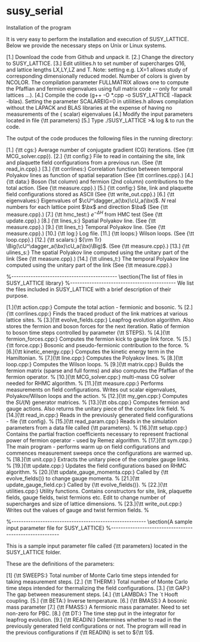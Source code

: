 # susy_serial

Installation of the program

It is very easy to perform the installation and execution of SUSY\_LATTICE. 
Below we provide the necessary steps on Unix or Linux systems.

[1.] Download the code from Github and unpack it. 
[2.] Change the directory to SUSY\_LATTICE.
[3.] Edit utilities.h to set number of supercharges Q16, 
and lattice lengths LX,LY,LZ and T. 
Note: setting e.g. LX=1 allows
study of corresponding dimensionally reduced model. 
Number of colors is given by NCOLOR.
The compilation parameter FULLMATRIX
allows one to compute the Pfaffian and fermion
eigenvalues using full matrix code -- only for small lattices ...).
[4.] Compile the code (g++ -O *.cpp -o SUSY\_LATTICE -llapack -lblas). Setting the parameter SCALAREIG=0 in utiliities.h allows compilation
without the LAPACK and BLAS libraries at the 
expense of having no measurements of the ( scalar) eigenvalues 
[4.] Modify the input parameters located in file {\tt parameters} 
[5.] Type ./SUSY\_LATTICE $>$\& log \& to run the code.


The output of the code produces the following files in the running directory: 

[1.] {\tt cgs:} Average number of conjugate gradient (CG) iterations. (See {\tt MCG\_solver.cpp}).
[2.] {\tt config:} File to read in containing the site, link and plaquette field configurations from a previous run. (See {\tt read\_in.cpp}.)
[3.] {\tt corrlines:} Correlation function between temporal Polyakov lines as function of spatial separation (See {\tt corrlines.cpp}.)
[4.] {\tt data:} Boson (1st column) and fermion (2nd column)  contributions to the total action. (See {\tt measure.cpp}.)
[5.] {\tt config:} Site, link and plaquette field configurations stored as ASCII (See {\tt write\_out.cpp}.)
[6.] {\tt eigenvalues:}  Eigenvalues of $\cU^\dagger_a(\bx)\cU_a(\bx)$. $N$ real numbers for each lattice point $\bx$ and direction $\ba$ (See {\tt measure.cpp}.)
[7.] {\tt hmc\_test:} $e^{-\Delta H}$ from HMC test (See {\tt update.cpp}.)
[8.] {\tt lines\_s:} Spatial Polyakov line. (See {\tt measure.cpp}.)
[9.] {\tt lines\_t:} Temporal Polyakov line. (See {\tt measure.cpp}.)
[10.] {\tt log:} Log file.
[11.] {\tt loops:} Wilson loops. (See {\tt loop.cpp}.)
[12.] {\tt scalars:} ${\rm Tr} \Big(\cU^\dagger_a(\bx)\cU_a(\bx)\Big)$. (See {\tt measure.cpp}.)
[13.] {\tt ulines\_s:} The spatial Polyakov line computed using the unitary part of the link (See {\tt measure.cpp}.)
[14.] {\tt ulines\_t:} The temporal Polyakov line computed using the unitary part of the link (See {\tt measure.cpp}.)


%--------------------------------------------
\section{The list of files in SUSY\_LATTICE library}
%--------------------------------------------
We list the files included in SUSY\_LATTICE with a brief description of their purpose.

[1.]{\tt action.cpp:} Compute the total action - fermionic and bosonic.
%
[2.]{\tt corrlines.cpp:} Finds the traced product of the link matrices at various lattice sites.
%
[3.]{\tt evolve\_fields.cpp:} Leapfrog evolution algorithm. Also stores the fermion and boson forces for the next iteration. Ratio of fermion to boson
time steps controlled by parameter {\tt STEPS}.
%
[4.]{\tt fermion\_forces.cpp:} Computes the fermion kick to gauge link force.
%
[5.]{\tt force.cpp:} Bosonic and pseudo-fermionic contribution to the force.
%
[6.]{\tt kinetic\_energy.cpp:} Computes the kinetic energy term in the Hamiltonian.
%
[7.]{\tt line.cpp:} Computes the Polyakov lines.
%
[8.]{\tt loop.cpp:} Computes the Wilson loops.
%
[9.]{\tt matrix.cpp:} Builds the fermion matrix (sparse and full forms) and also computes the Pfaffian of the fermion operator.
%
[10.]{\tt MCG\_solver.cpp:} multi-mass CG solver needed for RHMC algorithm.
%
[11.]{\tt measure.cpp:} Performs measurements on field configurations. Writes out scalar eigenvalues, Polyakov/Wilson loops and the action.
%
[12.]{\tt my\_gen.cpp:} Computes the $SU(N)$ generator matrices.
%
[13.]{\tt obs.cpp:} Computes fermion and gauge actions. Also returns the unitary piece of the complex link field.
%
[14.]{\tt read\_in.cpp:} Reads in the previously generated field configurations - file {\tt config}.
%
[15.]{\tt read\_param.cpp:} Reads in the simulation parameters from a data file called {\tt parameters}.
%
[16.]{\tt setup.cpp:} Contains the partial fraction coefficients necessary to represent fractional power of fermion operator - used  by Remez algorithm.
%
[17.]{\tt sym.cpp:} The main program - performs warm up on field configurations and commences measurement sweeps once the configurations are warmed up.
%
[18.]{\tt unit.cpp:} Extracts the unitary piece of the complex gauge links.
%
[19.]{\tt update.cpp:} Updates the field configurations based on RHMC algorithm.
%
[20.]{\tt update\_gauge\_momenta.cpp:} Called by {\tt evolve\_fields()} to change gauge momenta.
%
[21.]{\tt update\_gauge\_field.cp:} Called by {\tt evolve\_fields()}.
%
[22.]{\tt utilities.cpp:} Utility functions. Contains constructors for site, link, plaquette fields, gauge fields, twist fermions etc. Edit to change
number of supercharges and size of lattice dimensions.
%
[23.]{\tt write\_out.cpp:} Writes out the values of gauge and twist fermion fields.
%

%--------------------------------------------------------
\section{A sample input parameter file for SUSY\_LATTICE}
%--------------------------------------------------------

This is a sample input parameter file called {\tt parameters} located in the SUSY\_LATTICE folder.

These are the definitions of the parameters:

[1] {\tt SWEEPS:} Total number of Monte Carlo time steps intended for taking measurement steps.
[2.] {\tt THERM:} Total number of Monte Carlo time steps intended for thermalizing the field configurations.
[3.] {\tt GAP:} The gap between measurement steps.
[4.] {\tt LAMBDA:} The `t Hooft coupling.
[5.] {\tt BETA:} Inverse temperature.
[6.] {\tt BMASS:} A bosonic mass parameter
[7.] {\tt FMASS:} A fermionic mass paramater. Need to set non-zero for PBC.
[8.] {\tt DT:} The time step put in the integrator for leapfrog evolution.
[9.] {\tt READIN:} Determines whether to read in the previously generated field configurations or not. 
The program will read in the previous configurations if {\tt READIN} is set to ${\tt 1}$. 

